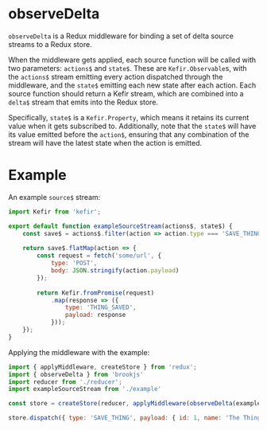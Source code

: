 # observeDelta

`observeDelta` is a Redux middleware for binding a set of delta source streams to a Redux store.

When the middleware gets applied, each source function will be called with two parameters: `actions$` and `state$`. These are `Kefir.Observable`s, with the `actions$` stream emitting every action dispatched through the middleware, and the `state$` emitting each new state after each action. Each source function should return a Kefir stream, which are combined into a `delta$` stream that emits into the Redux store.

Specifically, `state$` is a `Kefir.Property`, which means it retains its current value when it gets subscribed to. Additionally, note that the `state$` will have its value emitted before the `action$`, ensuring that any combination of the stream will have the latest state when the action is emitted.

# Example

An example `source$` stream:

```js
import Kefir from 'kefir';

export default function exampleSourceStream(actions$, state$) {
    const save$ = actions$.filter(action => action.type === 'SAVE_THING');
    
    return save$.flatMap(action => {
        const request = fetch('some/url', {
            type: 'POST',
            body: JSON.stringify(action.payload)
        });
        
        return Kefir.fromPromise(request)
            .map(response => ({
                type: 'THING_SAVED',
                payload: response
            }));
    });
}
```

Applying the middleware with the example:

```js
import { applyMiddleware, createStore } from 'redux';
import { observeDelta } from 'brookjs'
import reducer from './reducer';
import exampleSourceStream from './example'

const store = createStore(reducer, applyMiddleware(observeDelta(exampleSourceStream)));

store.dispatch({ type: 'SAVE_THING', payload: { id: 1, name: 'The Thing to save' } });
```
